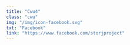 ```yaml
---
title: "Cwu4"
class: "cwu"
img: "/img/icon-facebook.svg"
txt: "Facebook"
link: "https://www.facebook.com/storjproject"
---
```


